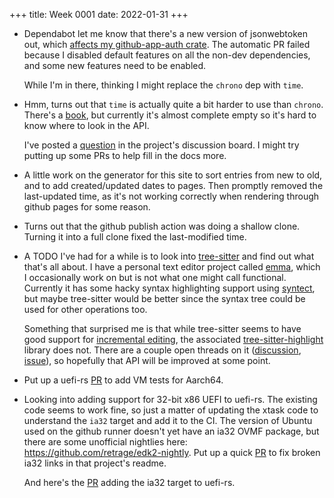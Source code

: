 +++
title: Week 0001
date: 2022-01-31
+++

* Dependabot let me know that there's a new version of jsonwebtoken out,
  which [affects my github-app-auth crate](https://github.com/nicholasbishop/github-app-auth/pull/4).
  The automatic PR failed because I disabled default features on all the
  non-dev dependencies, and some new features need to be enabled.

  While I'm in there, thinking I might replace the `chrono` dep with `time`.
  
* Hmm, turns out that `time` is actually quite a bit harder to use than
  `chrono`. There's a [book](https://time-rs.github.io/book/), but
  currently it's almost complete empty so it's hard to know where to
  look in the API. 

  I've posted a
  [question](https://github.com/time-rs/time/discussions/442) in the
  project's discussion board. I might try putting up some PRs to help
  fill in the docs more.

* A little work on the generator for this site to sort entries from new
  to old, and to add created/updated dates to pages. Then promptly
  removed the last-updated time, as it's not working correctly when
  rendering through github pages for some reason.

* Turns out that the github publish action was doing a shallow
  clone. Turning it into a full clone fixed the last-modified time.

* A TODO I've had for a while is to look into
  [tree-sitter](https://tree-sitter.github.io/tree-sitter/) and find out
  what that's all about. I have a personal text editor project called
  [emma](https://github.com/nicholasbishop/emma-editor), which I
  occasionally work on but is not what one might call
  functional. Currently it has some hacky syntax highlighting support
  using [syntect](https://github.com/trishume/syntect), but maybe
  tree-sitter would be better since the syntax tree could be used for
  other operations too.
  
  Something that surprised me is that while tree-sitter seems to have
  good support for [incremental
  editing](https://tree-sitter.github.io/tree-sitter/using-parsers#editing),
  the associated
  [tree-sitter-highlight](https://crates.io/crates/tree-sitter-highlight)
  library does not. There are a couple open threads on it
  ([discussion](https://github.com/tree-sitter/tree-sitter/discussions/1530),
  [issue](https://github.com/tree-sitter/tree-sitter/issues/1540)), so
  hopefully that API will be improved at some point.

* Put up a uefi-rs [PR](https://github.com/rust-osdev/uefi-rs/pull/353)
  to add VM tests for Aarch64.

* Looking into adding support for 32-bit x86 UEFI to uefi-rs. The
  existing code seems to work fine, so just a matter of updating the
  xtask code to understand the `ia32` target and add it to the CI. The
  version of Ubuntu used on the github runner doesn't yet have an ia32
  OVMF package, but there are some unofficial nightlies here:
  https://github.com/retrage/edk2-nightly. Put up a quick
  [PR](https://github.com/retrage/edk2-nightly/pull/3) to fix broken
  ia32 links in that project's readme.
  
  And here's the [PR](https://github.com/rust-osdev/uefi-rs/pull/354)
  adding the ia32 target to uefi-rs.
